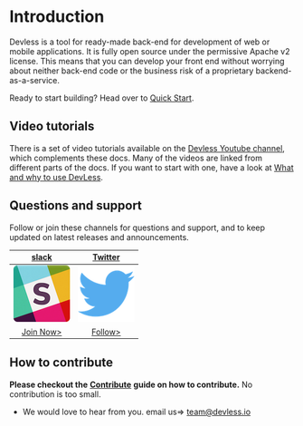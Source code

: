 # Introduction

Devless is a tool for ready-made back-end for development of web or mobile applications. It is fully open source under the permissive Apache v2 license. This means that you can develop your front end without worrying about neither back-end code or the business risk of a proprietary backend-as-a-service.

Ready to start building? Head over to [Quick Start](quick-start.md).

## Video tutorials

There is a set of video tutorials available on the [Devless Youtube channel](https://www.youtube.com/channel/UCRNPvrhMwFczppgthkzv44A), which complements these docs. Many of the videos are linked from different parts of the docs. If you want to start with one, have a look at [What and why to use DevLess](https://www.youtube.com/watch?v=E1Wzu7LeYv4).

## Questions and support

Follow or join these channels for questions and support, and to keep updated on latest releases and announcements.

| [slack](https://slack.devless.io) | [Twitter](https://www.twitter.com/devlessio) |
| :---: | :---: |
| ![](https://raw.githubusercontent.com/gliechtenstein/images/master/slack_smaller.png) | ![](https://raw.githubusercontent.com/gliechtenstein/images/master/twitter_smaller.png) |
| [Join Now&gt;](https://slack.devless.io) | [Follow&gt;](https://www.twitter.com/devlessio) |

## How to contribute

**Please checkout the** [**Contribute**](https://guides.github.com/activities/contributing-to-open-source/) **guide on how to contribute.** No contribution is too small.

* We would love to hear from you. email us=&gt; [team@devless.io](mailto:team@devless.io)

